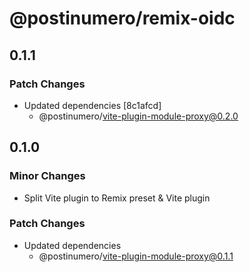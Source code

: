 # @postinumero/remix-oidc

## 0.1.1

### Patch Changes

- Updated dependencies [8c1afcd]
  - @postinumero/vite-plugin-module-proxy@0.2.0

## 0.1.0

### Minor Changes

- Split Vite plugin to Remix preset & Vite plugin

### Patch Changes

- Updated dependencies
  - @postinumero/vite-plugin-module-proxy@0.1.1
